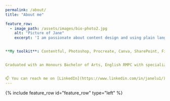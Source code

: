 ```yaml
---
permalink: /about/
title: "About me"

feature_row:
  - image_path: /assets/images/bio-photo2.jpg
    alt: "Picture of Jane"
    excerpt: 'I am passionate about content design and using plain language to make information accessible and easy to understand. I'm always looking to learn more about how to write clear documentation and guidance.


**My toolkit**: Contentful, Photoshop, Procreate, Canva, SharePoint, Figma, Jira, ADO, Git, Asana, Semrush, Miro, Medium, Adobe Analytics


Graduated with an Honours Bachelor of Arts, English RMPC with specialization in Digital Media Studies, from the University of Waterloo in 2021.


📫 You can reach me on [LinkedIn](https://www.linkedin.com/in/janelu1/).'
---
```

{% include feature_row id="feature_row" type="left" %}

